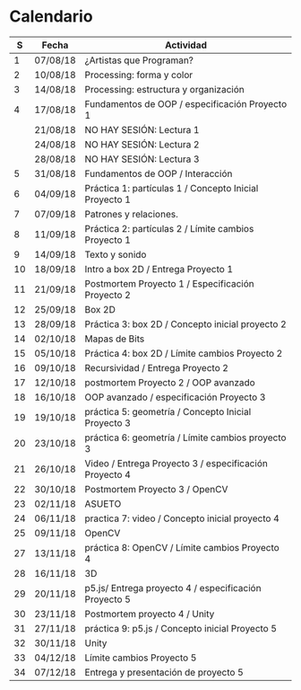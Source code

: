 # Calendario

| S  | Fecha    | Actividad                                              |
|----|----------|--------------------------------------------------------|
| 1  | 07/08/18 | ¿Artistas que Programan?                               |
| 2  | 10/08/18 | Processing: forma y color                              |
| 3  | 14/08/18 | Processing: estructura y organización                  |
| 4  | 17/08/18 | Fundamentos de OOP / especificación Proyecto 1         |
|    | 21/08/18 | NO HAY SESIÓN: Lectura 1                               |
|    | 24/08/18 | NO HAY SESIÓN: Lectura 2                               |
|    | 28/08/18 | NO HAY SESIÓN: Lectura 3                               |
| 5  | 31/08/18 | Fundamentos de OOP / Interacción                       |
| 6  | 04/09/18 | Práctica 1: partículas 1 / Concepto Inicial Proyecto 1 |
| 7  | 07/09/18 | Patrones y relaciones.                                 |
| 8  | 11/09/18 | Práctica 2: partículas 2 / Límite cambios Proyecto 1   |
| 9  | 14/09/18 | Texto y sonido                                         |
| 10 | 18/09/18 | Intro a box 2D / Entrega Proyecto 1                    |
| 11 | 21/09/18 | Postmortem Proyecto 1 / Especificación Proyecto 2      |
| 12 | 25/09/18 | Box 2D                                                 |
| 13 | 28/09/18 | Práctica 3: box 2D / Concepto inicial proyecto 2       |
| 14 | 02/10/18 | Mapas de Bits                                          |
| 15 | 05/10/18 | Práctica 4: box 2D / Límite cambios Proyecto 2         |
| 16 | 09/10/18 | Recursividad / Entrega Proyecto 2                      |
| 17 | 12/10/18 | postmortem Proyecto 2 / OOP avanzado                   |
| 18 | 16/10/18 | OOP avanzado / especificación Proyecto 3               |
| 19 | 19/10/18 | práctica 5:  geometría / Concepto Inicial Proyecto 3   |
| 20 | 23/10/18 | práctica 6: geometría / Límite cambios proyecto 3      |
| 21 | 26/10/18 | Video / Entrega Proyecto 3 / especificación Proyecto 4 |
| 22 | 30/10/18 | Postmortem Proyecto 3 / OpenCV                         |
| 23 | 02/11/18 | ASUETO                                                 |
| 24 | 06/11/18 | practica 7: video / Concepto inicial proyecto 4        |
| 25 | 09/11/18 | OpenCV                                                 |
| 27 | 13/11/18 | práctica 8: OpenCV / Límite cambios Proyecto 4         |
| 28 | 16/11/18 | 3D                                                     |
| 29 | 20/11/18 | p5.js/ Entrega proyecto 4 / especificación Proyecto 5  |
| 30 | 23/11/18 | Postmortem proyecto 4 / Unity                          |
| 31 | 27/11/18 | práctica 9: p5.js / Concepto inicial Proyecto 5        |
| 32 | 30/11/18 | Unity                                                  |
| 33 | 04/12/18 | Límite cambios Proyecto 5                              |
| 34 | 07/12/18 | Entrega y presentación de proyecto 5                   |
